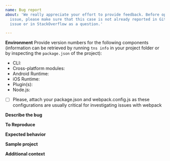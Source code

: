 ```yaml
---
name: Bug report
about: 'We really appreciate your effort to provide feedback. Before opening a new
  issue, please make sure that this case is not already reported in GitHub as an
  issue or in StackOverflow as a question.'

---
```


**Environment**
Provide version numbers for the following components (information can be retrieved by running `tns info` in your project folder or by inspecting the `package.json` of the project):
 - CLI: 
 - Cross-platform modules:
 - Android Runtime:
 - iOS Runtime:
 - Plugin(s):
 - Node.js:
 
 - [ ] Please, attach your package.json and webpack.config.js as these configurations are usually critical for investigating issues with webpack
 

**Describe the bug**
<!-- A clear and concise description of what the bug is. Please, explain whether it's a build time error or a runtime error. More detailed logs can be easily obtained by following the instructions in this guide: https://docs.nativescript.org/get-support#how-to-obtain-diagnostic-reports. -->

**To Reproduce**
<!-- Add commands used or steps taken to reproduce the behaviour. -->

**Expected behavior**

**Sample project**
<!-- If possible, provide a link from the [Playground](https://play.nativescript.org) with reproduction of the problem. If not, consider attaching a sample project or link to a repository with such project. -->

**Additional context**
<!-- Add any other context about the problem here. -->
